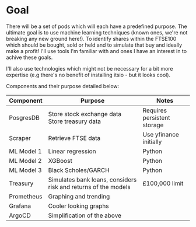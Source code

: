# Goal

There will be a set of pods which will each have a predefined purpose. The ultimate goal is to use machine learning techniques (known ones, we're not breaking any new ground here!). To identify shares within the FTSE100 which should be bought, sold or held and to simulate that buy and ideally make a profit! I'll use tools I'm familiar with and ones I have an interest in to achive these goals.

I'll also use technologies which might not be necessary for a bit more expertise (e.g there's no benefit of installing itsio - but it looks cool).

Components and their purpose detailed below:

| Component | Purpose | Notes |
| --------- | ------- | ---|
| PosgresDB | Store stock exchange data<br>Store treasury data | Requires persistent storage |
| Scraper | Retrieve FTSE data | Use yfinance initially |
| ML Model 1 | Linear regression | Python |
| ML Model 2 | XGBoost | Python |
| ML Model 3 | Black Scholes/GARCH | Python |
| Treasury | Simulates bank loans, considers risk and returns of the models | £100,000 limit |
| Prometheus | Graphing and trending | |
| Grafana | Cooler looking graphs | |
| ArgoCD | Simplification of the above | |
